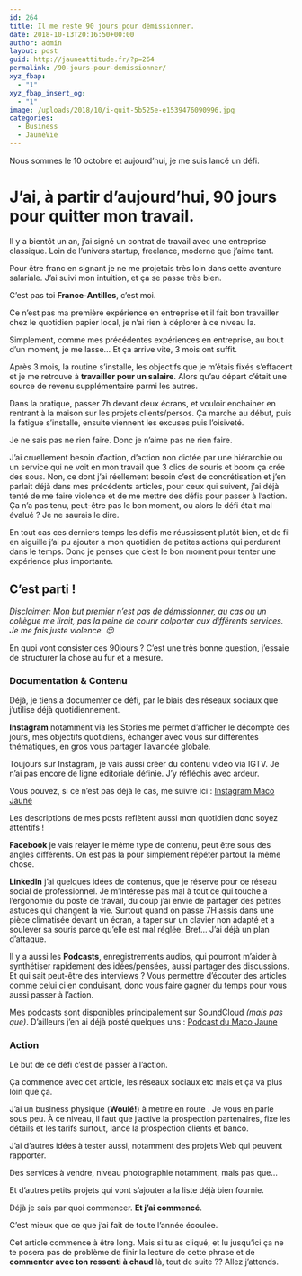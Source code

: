```yaml
---
id: 264
title: Il me reste 90 jours pour démissionner.
date: 2018-10-13T20:16:50+00:00
author: admin
layout: post
guid: http://jauneattitude.fr/?p=264
permalink: /90-jours-pour-demissionner/
xyz_fbap:
  - "1"
xyz_fbap_insert_og:
  - "1"
image: /uploads/2018/10/i-quit-5b525e-e1539476090996.jpg
categories:
  - Business
  - JauneVie
---
```

Nous sommes le 10 octobre et aujourd&rsquo;hui, je me suis lancé un défi.

# J&rsquo;ai, à partir d&rsquo;aujourd&rsquo;hui, 90 jours pour quitter mon travail.

Il y a bientôt un an, j&rsquo;ai signé un contrat de travail avec une entreprise classique. Loin de l&rsquo;univers startup, freelance, moderne que j&rsquo;aime tant.
  
Pour être franc en signant je ne me projetais très loin dans cette aventure salariale. J&rsquo;ai suivi mon intuition, et ça se passe très bien.
  
C&rsquo;est pas toi **France-Antilles**, c&rsquo;est moi.
  
Ce n&rsquo;est pas ma première expérience en entreprise et il fait bon travailler chez le quotidien papier local, je n&rsquo;ai rien à déplorer à ce niveau la.
  
Simplement, comme mes précédentes expériences en entreprise, au bout d&rsquo;un moment, je me lasse… Et ça arrive vite, 3 mois ont suffit.

Après 3 mois, la routine s&rsquo;installe, les objectifs que je m&rsquo;étais fixés s&rsquo;effacent et je me retrouve à **travailler pour un salaire**. Alors qu&rsquo;au départ c&rsquo;était une source de revenu supplémentaire parmi les autres.
  
Dans la pratique, passer 7h devant deux écrans, et vouloir enchainer en rentrant à la maison sur les projets clients/persos. Ça marche au début, puis la fatigue s&rsquo;installe, ensuite viennent les excuses puis l&rsquo;oisiveté.

Je ne sais pas ne rien faire. Donc je n&rsquo;aime pas ne rien faire.

J&rsquo;ai cruellement besoin d&rsquo;action, d&rsquo;action non dictée par une hiérarchie ou un service qui ne voit en mon travail que 3 clics de souris et boom ça crée des sous. Non, ce dont j&rsquo;ai réellement besoin c&rsquo;est de concrétisation et j&rsquo;en parlait déjà dans mes précédents articles, pour ceux qui suivent, j&rsquo;ai déjà tenté de me faire violence et de me mettre des défis pour passer à l&rsquo;action. Ça n&rsquo;a pas tenu, peut-être pas le bon moment, ou alors le défi était mal évalué ? Je ne saurais le dire.

En tout cas ces derniers temps les défis me réussissent plutôt bien, et de fil en aiguille j&rsquo;ai pu ajouter a mon quotidien de petites actions qui perdurent dans le temps. Donc je penses que c&rsquo;est le bon moment pour tenter une expérience plus importante.

## C&rsquo;est parti !

_Disclaimer: Mon but premier n&rsquo;est pas de démissionner, au cas ou un collègue me lirait, pas la peine de courir colporter aux différents services. Je me fais juste violence. 😌_

En quoi vont consister ces 90jours ? C&rsquo;est une très bonne question, j&rsquo;essaie de structurer la chose au fur et a mesure.

### Documentation & Contenu

Déjà, je tiens a documenter ce défi, par le biais des réseaux sociaux que j&rsquo;utilise déjà quotidiennement.
  
**Instagram** notamment via les Stories me permet d&rsquo;afficher le décompte des jours, mes objectifs quotidiens, échanger avec vous sur différentes thématiques, en gros vous partager l&rsquo;avancée globale.
  
Toujours sur Instagram, je vais aussi créer du contenu vidéo via IGTV. Je n&rsquo;ai pas encore de ligne éditoriale définie. J&rsquo;y réfléchis avec ardeur.
  
Vous pouvez, si ce n&rsquo;est pas déjà le cas, me suivre ici : [Instagram Maco Jaune](https://instagram.com/macojaune)
  
Les descriptions de mes posts reflètent aussi mon quotidien donc soyez attentifs ! 

**Facebook** je vais relayer le même type de contenu, peut être sous des angles différents. On est pas la pour simplement répéter partout la même chose.

**LinkedIn** j&rsquo;ai quelques idées de contenus, que je réserve pour ce réseau social de professionnel. Je m&rsquo;intéresse pas mal à tout ce qui touche a l&rsquo;ergonomie du poste de travail, du coup j&rsquo;ai envie de partager des petites astuces qui changent la vie. Surtout quand on passe 7H assis dans une pièce climatisée devant un écran, a taper sur un clavier non adapté et a soulever sa souris parce qu&rsquo;elle est mal réglée. Bref… J&rsquo;ai déjà un plan d&rsquo;attaque.

Il y a aussi les **Podcasts**, enregistrements audios, qui pourront m&rsquo;aider à synthétiser rapidement des idées/pensées, aussi partager des discussions. Et qui sait peut-être des interviews ? Vous permettre d&rsquo;écouter des articles comme celui ci en conduisant, donc vous faire gagner du temps pour vous aussi passer à l&rsquo;action.
  
Mes podcasts sont disponibles principalement sur SoundCloud _(mais pas que)_. D&rsquo;ailleurs j&rsquo;en ai déjà posté quelques uns : [Podcast du Maco Jaune](https://soundcloud.com/maco-jaune)

### Action

Le but de ce défi c&rsquo;est de passer à l&rsquo;action.
  
Ça commence avec cet article, les réseaux sociaux etc mais et ça va plus loin que ça.
  
J&rsquo;ai un business physique (**Woulé!**) à mettre en route . Je vous en parle sous peu. À ce niveau, il faut que j&rsquo;active la prospection partenaires, fixe les détails et les tarifs surtout, lance la prospection clients et banco.
  
J&rsquo;ai d&rsquo;autres idées à tester aussi, notamment des projets Web qui peuvent rapporter.
  
Des services à vendre, niveau photographie notamment, mais pas que…
  
Et d&rsquo;autres petits projets qui vont s&rsquo;ajouter a la liste déjà bien fournie.
  
Déjà je sais par quoi commencer. **Et j&rsquo;ai commencé**.
  
C&rsquo;est mieux que ce que j&rsquo;ai fait de toute l&rsquo;année écoulée.

Cet article commence à être long. Mais si tu as cliqué, et lu jusqu&rsquo;ici ça ne te posera pas de problème de finir la lecture de cette phrase et de **commenter avec ton ressenti à chaud** là, tout de suite ?? Allez j&rsquo;attends.